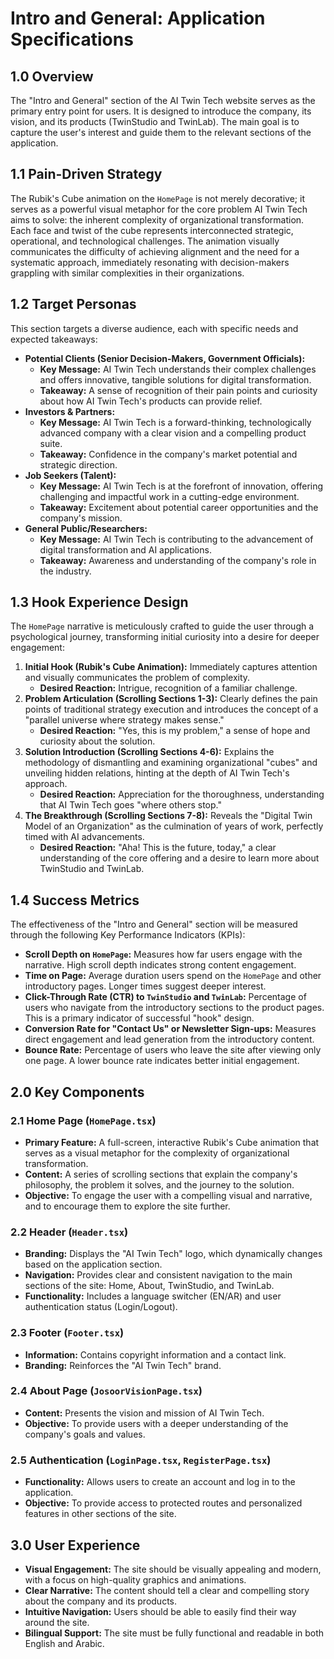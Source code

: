 # Intro and General: Application Specifications

## 1.0 Overview

The "Intro and General" section of the AI Twin Tech website serves as the primary entry point for users. It is designed to introduce the company, its vision, and its products (TwinStudio and TwinLab). The main goal is to capture the user's interest and guide them to the relevant sections of the application.

## 1.1 Pain-Driven Strategy

The Rubik's Cube animation on the `HomePage` is not merely decorative; it serves as a powerful visual metaphor for the core problem AI Twin Tech aims to solve: the inherent complexity of organizational transformation. Each face and twist of the cube represents interconnected strategic, operational, and technological challenges. The animation visually communicates the difficulty of achieving alignment and the need for a systematic approach, immediately resonating with decision-makers grappling with similar complexities in their organizations.

## 1.2 Target Personas

This section targets a diverse audience, each with specific needs and expected takeaways:

*   **Potential Clients (Senior Decision-Makers, Government Officials):**
    *   **Key Message:** AI Twin Tech understands their complex challenges and offers innovative, tangible solutions for digital transformation.
    *   **Takeaway:** A sense of recognition of their pain points and curiosity about how AI Twin Tech's products can provide relief.
*   **Investors & Partners:**
    *   **Key Message:** AI Twin Tech is a forward-thinking, technologically advanced company with a clear vision and a compelling product suite.
    *   **Takeaway:** Confidence in the company's market potential and strategic direction.
*   **Job Seekers (Talent):**
    *   **Key Message:** AI Twin Tech is at the forefront of innovation, offering challenging and impactful work in a cutting-edge environment.
    *   **Takeaway:** Excitement about potential career opportunities and the company's mission.
*   **General Public/Researchers:**
    *   **Key Message:** AI Twin Tech is contributing to the advancement of digital transformation and AI applications.
    *   **Takeaway:** Awareness and understanding of the company's role in the industry.

## 1.3 Hook Experience Design

The `HomePage` narrative is meticulously crafted to guide the user through a psychological journey, transforming initial curiosity into a desire for deeper engagement:

1.  **Initial Hook (Rubik's Cube Animation):** Immediately captures attention and visually communicates the problem of complexity.
    *   **Desired Reaction:** Intrigue, recognition of a familiar challenge.
2.  **Problem Articulation (Scrolling Sections 1-3):** Clearly defines the pain points of traditional strategy execution and introduces the concept of a "parallel universe where strategy makes sense."
    *   **Desired Reaction:** "Yes, this is my problem," a sense of hope and curiosity about the solution.
3.  **Solution Introduction (Scrolling Sections 4-6):** Explains the methodology of dismantling and examining organizational "cubes" and unveiling hidden relations, hinting at the depth of AI Twin Tech's approach.
    *   **Desired Reaction:** Appreciation for the thoroughness, understanding that AI Twin Tech goes "where others stop."
4.  **The Breakthrough (Scrolling Sections 7-8):** Reveals the "Digital Twin Model of an Organization" as the culmination of years of work, perfectly timed with AI advancements.
    *   **Desired Reaction:** "Aha! This is the future, today," a clear understanding of the core offering and a desire to learn more about TwinStudio and TwinLab.

## 1.4 Success Metrics

The effectiveness of the "Intro and General" section will be measured through the following Key Performance Indicators (KPIs):

*   **Scroll Depth on `HomePage`:** Measures how far users engage with the narrative. High scroll depth indicates strong content engagement.
*   **Time on Page:** Average duration users spend on the `HomePage` and other introductory pages. Longer times suggest deeper interest.
*   **Click-Through Rate (CTR) to `TwinStudio` and `TwinLab`:** Percentage of users who navigate from the introductory sections to the product pages. This is a primary indicator of successful "hook" design.
*   **Conversion Rate for "Contact Us" or Newsletter Sign-ups:** Measures direct engagement and lead generation from the introductory content.
*   **Bounce Rate:** Percentage of users who leave the site after viewing only one page. A lower bounce rate indicates better initial engagement.

## 2.0 Key Components

### 2.1 Home Page (`HomePage.tsx`)

*   **Primary Feature:** A full-screen, interactive Rubik's Cube animation that serves as a visual metaphor for the complexity of organizational transformation.
*   **Content:** A series of scrolling sections that explain the company's philosophy, the problem it solves, and the journey to the solution.
*   **Objective:** To engage the user with a compelling visual and narrative, and to encourage them to explore the site further.

### 2.2 Header (`Header.tsx`)

*   **Branding:** Displays the "AI Twin Tech" logo, which dynamically changes based on the application section.
*   **Navigation:** Provides clear and consistent navigation to the main sections of the site: Home, About, TwinStudio, and TwinLab.
*   **Functionality:** Includes a language switcher (EN/AR) and user authentication status (Login/Logout).

### 2.3 Footer (`Footer.tsx`)

*   **Information:** Contains copyright information and a contact link.
*   **Branding:** Reinforces the "AI Twin Tech" brand.

### 2.4 About Page (`JosoorVisionPage.tsx`)

*   **Content:** Presents the vision and mission of AI Twin Tech.
*   **Objective:** To provide users with a deeper understanding of the company's goals and values.

### 2.5 Authentication (`LoginPage.tsx`, `RegisterPage.tsx`)

*   **Functionality:** Allows users to create an account and log in to the application.
*   **Objective:** To provide access to protected routes and personalized features in other sections of the site.

## 3.0 User Experience

*   **Visual Engagement:** The site should be visually appealing and modern, with a focus on high-quality graphics and animations.
*   **Clear Narrative:** The content should tell a clear and compelling story about the company and its products.
*   **Intuitive Navigation:** Users should be able to easily find their way around the site.
*   **Bilingual Support:** The site must be fully functional and readable in both English and Arabic.
